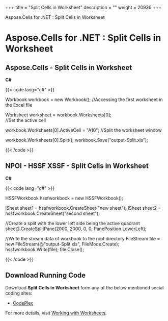 +++
title = "Split Cells in Worksheet" 
description = "" 
weight = 20936 
+++

Aspose.Cells for .NET : Split Cells in Worksheet  

# Aspose.Cells for .NET : Split Cells in Worksheet


## Aspose.Cells - Split Cells in Worksheet

**C#**

{{< code lang="c#" >}}

Workbook workbook = new Workbook();
//Accessing the first worksheet in the Excel file

Worksheet worksheet = workbook.Worksheets[0];          
//Set the active cell

workbook.Worksheets[0].ActiveCell = "A10";
//Split the worksheet window

workbook.Worksheets[0].Split();
workbook.Save("output-Split.xls");

{{< /code >}}

## NPOI - HSSF XSSF - Split Cells in Worksheet

**C#**

{{< code lang="c#" >}}

HSSFWorkbook hssfworkbook = new HSSFWorkbook();

ISheet sheet1 = hssfworkbook.CreateSheet("new sheet");
ISheet sheet2 = hssfworkbook.CreateSheet("second sheet");

//Create a split with the lower left side being the active quadrant
sheet2.CreateSplitPane(2000, 2000, 0, 0, PanePosition.LowerLeft);

//Write the stream data of workbook to the root directory
FileStream file = new FileStream(@"output-Split.xls", FileMode.Create);
hssfworkbook.Write(file);
file.Close();

{{< /code >}}

## Download Running Code

Download **Split Cells in Worksheet** form any of the below mentioned social coding sites:

*   [CodePlex](https://asposecellsnpoi.codeplex.com/downloads/get/1565292)

For more details, visit [Working with Worksheets](http://www.aspose.com/docs/display/cellsnet/Working+with+Worksheets).

